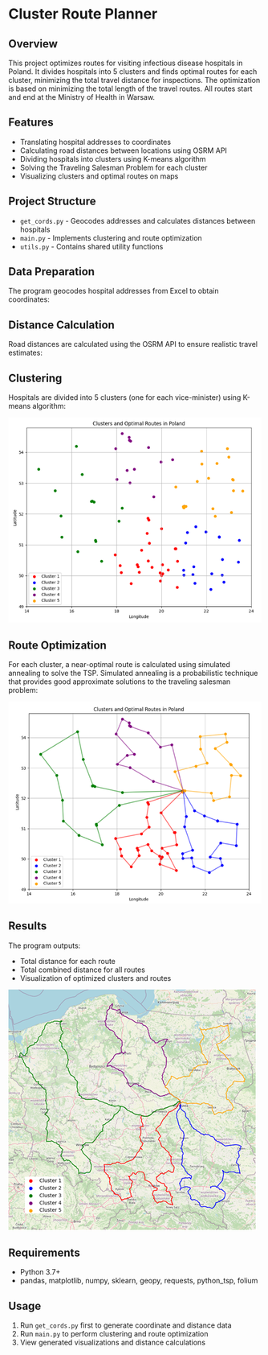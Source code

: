 # Cluster Route Planner

## Overview
This project optimizes routes for visiting infectious disease hospitals in Poland. It divides hospitals into 5 clusters and finds optimal routes for each cluster, minimizing the total travel distance for inspections. The optimization is based on minimizing the total length of the travel routes. All routes start and end at the Ministry of Health in Warsaw.

## Features
- Translating hospital addresses to coordinates
- Calculating road distances between locations using OSRM API
- Dividing hospitals into clusters using K-means algorithm
- Solving the Traveling Salesman Problem for each cluster
- Visualizing clusters and optimal routes on maps

## Project Structure
- `get_cords.py` - Geocodes addresses and calculates distances between hospitals
- `main.py` - Implements clustering and route optimization
- `utils.py` - Contains shared utility functions

## Data Preparation
The program geocodes hospital addresses from Excel to obtain coordinates:

## Distance Calculation
Road distances are calculated using the OSRM API to ensure realistic travel estimates:

## Clustering
Hospitals are divided into 5 clusters (one for each vice-minister) using K-means algorithm:

![Clusters Visualization](images/clusters.png)
<!-- Insert clusters visualization here -->

## Route Optimization
For each cluster, a near-optimal route is calculated using simulated annealing to solve the TSP. Simulated annealing is a probabilistic technique that provides good approximate solutions to the traveling salesman problem:

![Optimal Routes](images/routes.png)
<!-- Insert optimal routes visualization here -->

## Results
The program outputs:
- Total distance for each route
- Total combined distance for all routes
- Visualization of optimized clusters and routes

![Solution](images/final_solution.png)
<!-- Insert final solution visualization here -->

## Requirements
- Python 3.7+
- pandas, matplotlib, numpy, sklearn, geopy, requests, python_tsp, folium

## Usage
1. Run `get_cords.py` first to generate coordinate and distance data
2. Run `main.py` to perform clustering and route optimization
3. View generated visualizations and distance calculations

